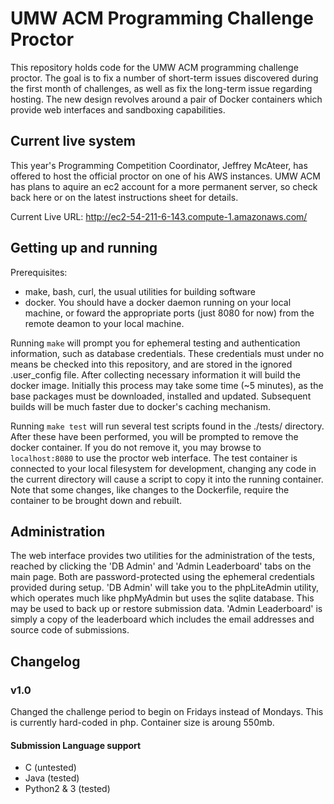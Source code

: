 # UMW ACM Programming Challenge Proctor
This repository holds code for the UMW ACM programming challenge proctor. The goal is to fix a number of short-term issues discovered during the first month of challenges, as well as fix the long-term issue regarding hosting. The new design revolves around a pair of Docker containers which provide web interfaces and sandboxing capabilities.

## Current live system
This year's Programming Competition Coordinator, Jeffrey McAteer, has offered to host the official proctor on one of his AWS instances. UMW ACM has plans to aquire an ec2 account for a more permanent server, so check back here or on the latest instructions sheet for details.

Current Live URL: http://ec2-54-211-6-143.compute-1.amazonaws.com/

## Getting up and running

Prerequisites:
 * make, bash, curl, the usual utilities for building software
 * docker. You should have a docker daemon running on your local machine, or foward the appropriate ports (just 8080 for now) from the remote deamon to your local machine.

Running `make` will prompt you for ephemeral testing and authentication information, such as database credentials. These credentials must under no means be checked into this repository, and are stored in the ignored .user_config file. After collecting necessary information it will build the docker image. Initially this process may take some time (~5 minutes), as the base packages must be downloaded, installed and updated. Subsequent builds will be much faster due to docker's caching mechanism.

Running `make test` will run several test scripts found in the ./tests/ directory. After these have been performed, you will be prompted to remove the docker container. If you do not remove it, you may browse to `localhost:8080` to use the proctor web interface. The test container is connected to your local filesystem for development, changing any code in the current directory will cause a script to copy it into the running container. Note that some changes, like changes to the Dockerfile, require the container to be brought down and rebuilt.

## Administration
The web interface provides two utilities for the administration of the tests, reached by clicking the 'DB Admin' and 'Admin Leaderboard' tabs on the main page. Both are password-protected using the ephemeral credentials provided during setup. 'DB Admin' will take you to the phpLiteAdmin utility, which operates much like phpMyAdmin but uses the sqlite database. This may be used to back up or restore submission data. 'Admin Leaderboard' is simply a copy of the leaderboard which includes the email addresses and source code of submissions.

## Changelog

### v1.0
Changed the challenge period to begin on Fridays instead of Mondays. This is currently hard-coded in php.
Container size is aroung 550mb.
#### Submission Language support
* C (untested)
* Java (tested)
* Python2 & 3 (tested)
